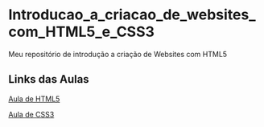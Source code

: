 # Introducao_a_criacao_de_websites_com_HTML5_e_CSS3
Meu repositório de introdução a criação de Websites com HTML5
## Links das Aulas
[Aula de HTML5](https://github.com/SrAgra/Introducao_a_criacao_de_websites_com_HTML5_e_CSS3/compare/master?expand=1#diff-6af9d8f7ea69872377d4d95ef107f43241efbeba9c76bd20b327dafd81cffdb5)

[Aula de CSS3](https://github.com/SrAgra/Introducao_a_criacao_de_websites_com_HTML5_e_CSS3/compare/master?expand=1#diff-73eb2d78cf81e5937540b9a439286cb61744161fef657f4f80d50df83ce8e6f3)
